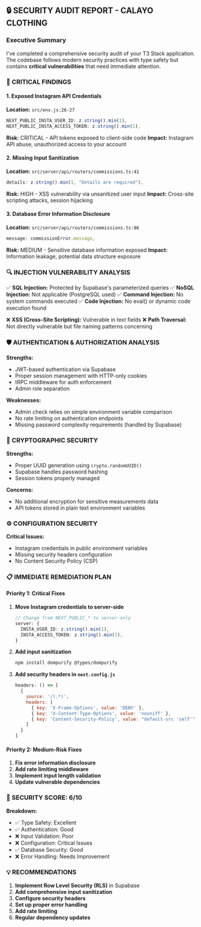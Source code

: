 

## 🔒 **SECURITY AUDIT REPORT - CALAYO CLOTHING**

### **Executive Summary**
I've completed a comprehensive security audit of your T3 Stack application. The codebase follows modern security practices with type safety but contains **critical vulnerabilities** that need immediate attention.

### **🚨 CRITICAL FINDINGS**

#### **1. Exposed Instagram API Credentials**
**Location:** `src/env.js:26-27`
```typescript
NEXT_PUBLIC_INSTA_USER_ID: z.string().min(1),
NEXT_PUBLIC_INSTA_ACCESS_TOKEN: z.string().min(1),
```
**Risk:** CRITICAL - API tokens exposed to client-side code
**Impact:** Instagram API abuse, unauthorized access to your account

#### **2. Missing Input Sanitization**
**Location:** `src/server/api/routers/commissions.ts:41`
```typescript
details: z.string().min(1, "Details are required"),
```
**Risk:** HIGH - XSS vulnerability via unsanitized user input
**Impact:** Cross-site scripting attacks, session hijacking

#### **3. Database Error Information Disclosure**
**Location:** `src/server/api/routers/commissions.ts:86`
```typescript
message: commissionError.message,
```
**Risk:** MEDIUM - Sensitive database information exposed
**Impact:** Information leakage, potential data structure exposure

### **🔍 INJECTION VULNERABILITY ANALYSIS**

✅ **SQL Injection:** Protected by Supabase's parameterized queries
✅ **NoSQL Injection:** Not applicable (PostgreSQL used)
✅ **Command Injection:** No system commands executed
✅ **Code Injection:** No eval() or dynamic code execution found

❌ **XSS (Cross-Site Scripting):** Vulnerable in text fields
❌ **Path Traversal:** Not directly vulnerable but file naming patterns concerning

### **🛡️ AUTHENTICATION & AUTHORIZATION ANALYSIS**

**Strengths:**
- JWT-based authentication via Supabase
- Proper session management with HTTP-only cookies
- tRPC middleware for auth enforcement
- Admin role separation

**Weaknesses:**
- Admin check relies on simple environment variable comparison
- No rate limiting on authentication endpoints
- Missing password complexity requirements (handled by Supabase)

### **🔐 CRYPTOGRAPHIC SECURITY**

**Strengths:**
- Proper UUID generation using `crypto.randomUUID()`
- Supabase handles password hashing
- Session tokens properly managed

**Concerns:**
- No additional encryption for sensitive measurements data
- API tokens stored in plain text environment variables

### **⚙️ CONFIGURATION SECURITY**

**Critical Issues:**
- Instagram credentials in public environment variables
- Missing security headers configuration
- No Content Security Policy (CSP)

### **📋 IMMEDIATE REMEDIATION PLAN**

#### **Priority 1: Critical Fixes**
1. **Move Instagram credentials to server-side**
   ```typescript
   // Change from NEXT_PUBLIC_* to server-only
   server: {
     INSTA_USER_ID: z.string().min(1),
     INSTA_ACCESS_TOKEN: z.string().min(1),
   }
   ```

2. **Add input sanitization**
   ```bash
   npm install dompurify @types/dompurify
   ```

3. **Add security headers in `next.config.js`**
   ```javascript
   headers: () => [
     {
       source: '/(.*)',
       headers: [
         { key: 'X-Frame-Options', value: 'DENY' },
         { key: 'X-Content-Type-Options', value: 'nosniff' },
         { key: 'Content-Security-Policy', value: "default-src 'self'" }
       ]
     }
   ]
   ```

#### **Priority 2: Medium-Risk Fixes**
1. **Fix error information disclosure**
2. **Add rate limiting middleware**
3. **Implement input length validation**
4. **Update vulnerable dependencies**

### **🎯 SECURITY SCORE: 6/10**

**Breakdown:**
- ✅ Type Safety: Excellent
- ✅ Authentication: Good
- ❌ Input Validation: Poor
- ❌ Configuration: Critical Issues
- ✅ Database Security: Good
- ❌ Error Handling: Needs Improvement

### **💡 RECOMMENDATIONS**

1. **Implement Row Level Security (RLS)** in Supabase
2. **Add comprehensive input sanitization**
3. **Configure security headers**
4. **Set up proper error handling**
5. **Add rate limiting**
6. **Regular dependency updates**

